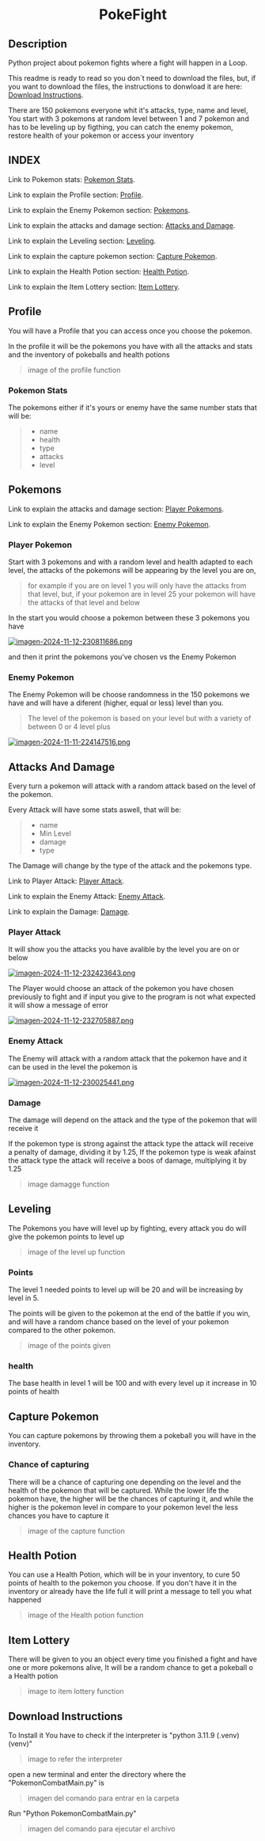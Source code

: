 <h1 align=center>PokeFight</h1>

## Description
Python project about pokemon fights where a fight will happen in a Loop.

This readme is ready to read so you don´t need to download the files, but, if you want to download the files,
the instructions to donwload it are here: [Download Instructions](#download-instructions).

There are 150 pokemons everyone whit it's attacks, type, name and level, You start with 3 pokemons at random level between 1 and 7 pokemon and has to be leveling up by figthing,
you can catch the enemy pokemon, restore health of your pokemon or access your inventory

## INDEX
Link to Pokemon stats: [Pokemon Stats](#pokemon-stats).

Link to explain the Profile section: [Profile](#profile).

Link to explain the Enemy Pokemon section: [Pokemons](#pokemons).

Link to explain the attacks and damage section: [Attacks and Damage](#attacks-and-damage).

Link to explain the Leveling section: [Leveling](#leveling).

Link to explain the capture pokemon section: [Capture Pokemon](#capture-pokemon).

Link to explain the Health Potion section: [Health Potion](#health-potion).

Link to explain the Item Lottery section: [Item Lottery](#item-lottery).

## Profile
You will have a Profile that you can access once you choose the pokemon.

In the profile it will be the pokemons you have with all the attacks and stats and
the inventory of pokeballs and health potions

> image of the profile function

### Pokemon Stats
The pokemons either if it's yours or enemy have the same number stats that will be:

> * name
> * health
> * type
> * attacks
> * level

## Pokemons

Link to explain the attacks and damage section: [Player Pokemons](#player-pokemons).

Link to explain the Enemy Pokemon section: [Enemy Pokemon](#enemy-pokemon).

### Player Pokemon
Start with 3 pokemons and with a random level and health adapted to each level, the attacks of the pokemons will be appearing by the level you are on,

> for example if you are on level 1 you will only have the attacks from that level,
> but, if your pokemon are in level 25 your pokemon will have the attacks of that level and below

In the start you would choose a pokemon between these 3 pokemons you have

[![imagen-2024-11-12-230811686.png](https://i.postimg.cc/vT9YDf5j/imagen-2024-11-12-230811686.png)](https://postimg.cc/JHrV2y6c)

and then it print the pokemons you've chosen vs the Enemy Pokemon

### Enemy Pokemon
The Enemy Pokemon will be choose randomness in the 150 pokemons we have and will have a diferent (higher, equal or less) level than you.
> The level of the pokemon is based on your level but with a variety of between 0 or 4 level plus

[![imagen-2024-11-11-224147516.png](https://i.postimg.cc/W3Czp1cz/imagen-2024-11-11-224147516.png)](https://postimg.cc/Q9gh0stZ)

## Attacks And Damage
Every turn a pokemon will attack with a random attack based on the level of the pokemon.

Every Attack will have some stats aswell, that will be:

> * name
> * Min Level
> * damage
> * type

The Damage will change by the type of the attack and the pokemons type.

Link to Player Attack: [Player Attack](#player-attack).

Link to explain the Enemy Attack: [Enemy Attack](#enemy-attack).

Link to explain the Damage: [Damage](#damage).

### Player Attack
It will show you the attacks you have avalible by the level you are on or below

[![imagen-2024-11-12-232423643.png](https://i.postimg.cc/0yj4fxB5/imagen-2024-11-12-232423643.png)](https://postimg.cc/LJdv4dSG)

The Player would choose an attack of the pokemon you have chosen previously to fight and if input you give to the program is not what expected
it will show a message of error

[![imagen-2024-11-12-232705887.png](https://i.postimg.cc/y8Gbp5Mm/imagen-2024-11-12-232705887.png)](https://postimg.cc/75g9fBYh)

### Enemy Attack 
The Enemy will attack with a random attack that the pokemon have and it can be used in the level the pokemon is

[![imagen-2024-11-12-230025441.png](https://i.postimg.cc/Kzf4xnr5/imagen-2024-11-12-230025441.png)](https://postimg.cc/BL8JCPz8)

### Damage
The damage will depend on the attack and the type of the pokemon that will receive it

If the pokemon type is strong against the attack type the attack will receive a penalty of damage, dividing it by 1.25,
If the pokemon type is weak afainst the attack type the attack will receive a boos of damage, multiplying it by 1.25

> image damagge function

## Leveling
The Pokemons you have will level up by fighting, every attack you do will give the pokemon points to level up

> image of the level up function

### Points
The level 1 needed points to level up will be 20 and will be increasing by level in 5.

The points will be given to the pokemon at the end of the battle if you win, and will have
a random chance based on the level of your pokemon compared to the other pokemon.

> image of the points given

### health
The base health in level 1 will be 100 and with every level up it increase in 10 points of health

## Capture Pokemon
You can capture pokemons by throwing them a pokeball you will have in the inventory.

### Chance of capturing
There will be a chance of capturing one depending on the level and the health of the pokemon that will be captured.
While the lower life the pokemon have, the higher will be the chances of capturing it,
and while the higher is the pokemon level in compare to your pokemon level the less chances you have to capture it

> image of the capture function

## Health Potion
You can use a Health Potion, which will be in your inventory, to cure 50 points of health to the pokemon you choose.
If you don't have it in the inventory or already have the life full it will print a message to tell you what happened

>image of the Health potion function

## Item Lottery
There will be given to you an object every time you finished a fight and have one or more pokemons alive,
It will be a random chance to get a pokeball o a Health potion

>image to item lottery function

## Download Instructions
To Install it You have to check if the interpreter is "python 3.11.9 (.venv)(venv)"

>image to refer the interpreter

open a new terminal and enter the directory where the "PokemonCombatMain.py" is

>imagen del comando para entrar en la carpeta

Run "Python PokemonCombatMain.py"

>imagen del comando para ejecutar el archivo

